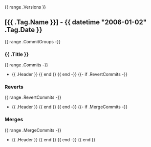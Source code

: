 {{ range .Versions }}
## [{{ .Tag.Name }}] - {{ datetime "2006-01-02" .Tag.Date }}
{{ range .CommitGroups -}}
### {{ .Title }}
{{ range .Commits -}}
- {{ .Header }}
  {{ end }}
  {{ end -}}
  {{- if .RevertCommits -}}
### Reverts
{{ range .RevertCommits -}}
- {{ .Header }}
  {{ end }}
  {{ end -}}
  {{- if .MergeCommits -}}
### Merges
{{ range .MergeCommits -}}
- {{ .Header }}
  {{ end }}
  {{ end -}}
  {{ end }}
